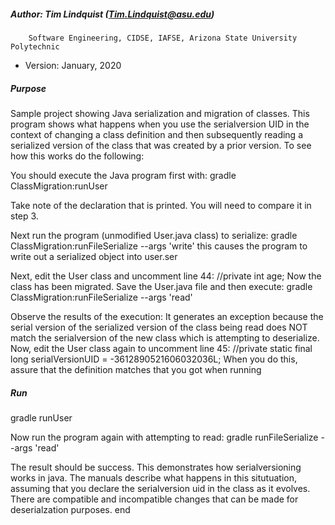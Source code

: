 ##### Author: Tim Lindquist (Tim.Lindquist@asu.edu)
        Software Engineering, CIDSE, IAFSE, Arizona State University Polytechnic
* Version: January, 2020

##### Purpose
Sample project showing Java serialization and migration of classes.
This program shows what happens when you use the serialversion UID in the
context of changing a class definition and then subsequently reading a serialized
version of the class that was created by a prior version. To see how this works do
the following:

You should execute the Java program first with:
gradle ClassMigration:runUser 

Take note of the declaration that is printed. You will need to compare it in step 3.

Next run the program (unmodified User.java class) to serialize:
gradle ClassMigration:runFileSerialize --args 'write'
this causes the program to write out a serialized object into user.ser

Next, edit the User class and uncomment line 44:
   //private int age;
Now the class has been migrated. Save the User.java file and then execute:
gradle ClassMigration:runFileSerialize --args 'read'

Observe the results of the execution: It generates an exception because the
serial version of the serialized version of the class being read does NOT match
the serialversion of the new class which is attempting to deserialize.
Now, edit the User class again to uncomment line 45:
   //private static final long serialVersionUID = -3612890521606032036L;
When you do this, assure that the definition matches that you got when running

##### Run
gradle runUser 

Now run the program again with attempting to read:
gradle runFileSerialize --args 'read'

The result should be success. This demonstrates how serialversioning works in java.
The manuals describe what happens in this situtuation, assuming that you declare the
serialversion uid in the class as it evolves. There are compatible and incompatible changes
that can be made for deserialzation purposes.
end
